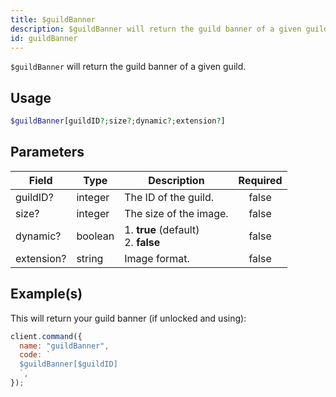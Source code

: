 ```yaml
---
title: $guildBanner
description: $guildBanner will return the guild banner of a given guild.
id: guildBanner
---
```


`$guildBanner` will return the guild banner of a given guild.

## Usage

```php
$guildBanner[guildID?;size?;dynamic?;extension?]
```

## Parameters

| Field      | Type    | Description                               | Required |
| ---------- | ------- | ----------------------------------------- | :------: |
| guildID?   | integer | The ID of the guild.                      |  false   |
| size?      | integer | The size of the image.                    |  false   |
| dynamic?   | boolean | 1. **true** (default) <br /> 2. **false** |  false   |
| extension? | string  | Image format.                             |  false   |

## Example(s)

This will return your guild banner (if unlocked and using):

```javascript
client.command({
  name: "guildBanner",
  code: `
  $guildBanner[$guildID]
  `,
});
```

